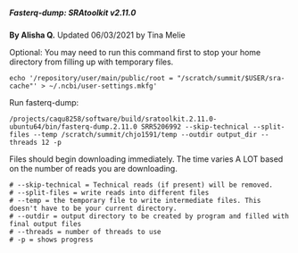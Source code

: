 
 ##### Fasterq-dump: SRAtoolkit v2.11.0 ########

****By Alisha Q.**** 
Updated 06/03/2021 by Tina Melie
 
Optional: You may need to run this command first to stop your home directory from filling up with temporary files.
```
echo '/repository/user/main/public/root = "/scratch/summit/$USER/sra-cache"' > ~/.ncbi/user-settings.mkfg'
```
Run fasterq-dump:
```
/projects/caqu8258/software/build/sratoolkit.2.11.0-ubuntu64/bin/fasterq-dump.2.11.0 SRR5206992 --skip-technical --split-files --temp /scratch/summit/chjo1591/temp --outdir output_dir --threads 12 -p
 ```
 Files should begin downloading immediately. The time varies A LOT based on the number of reads you are downloading.
 ```
 # --skip-technical = Technical reads (if present) will be removed. 
 # --split-files = write reads into different files
 # --temp = the temporary file to write intermediate files. This doesn't have to be your current directory. 
 # --outdir = output directory to be created by program and filled with final output files
 # --threads = number of threads to use
 # -p = shows progress 
 ```
 

